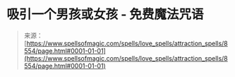 <!--yml

category: 未分类

date: 2024-06-12 18:43:58

-->

# 吸引一个男孩或女孩 - 免费魔法咒语

> 来源：[https://www.spellsofmagic.com/spells/love_spells/attraction_spells/8554/page.html#0001-01-01](https://www.spellsofmagic.com/spells/love_spells/attraction_spells/8554/page.html#0001-01-01)
